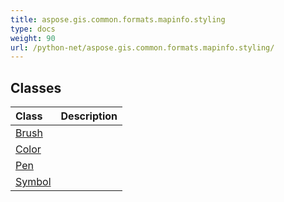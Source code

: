 ```yaml
---
title: aspose.gis.common.formats.mapinfo.styling
type: docs
weight: 90
url: /python-net/aspose.gis.common.formats.mapinfo.styling/
---
```





## **Classes**
| **Class** | **Description** |
| :- | :- |
| [Brush](/psd/python-net/aspose.gis.common.formats.mapinfo.styling/brush/) |  |
| [Color](/psd/python-net/aspose.gis.common.formats.mapinfo.styling/color/) |  |
| [Pen](/psd/python-net/aspose.gis.common.formats.mapinfo.styling/pen/) |  |
| [Symbol](/psd/python-net/aspose.gis.common.formats.mapinfo.styling/symbol/) |  |
